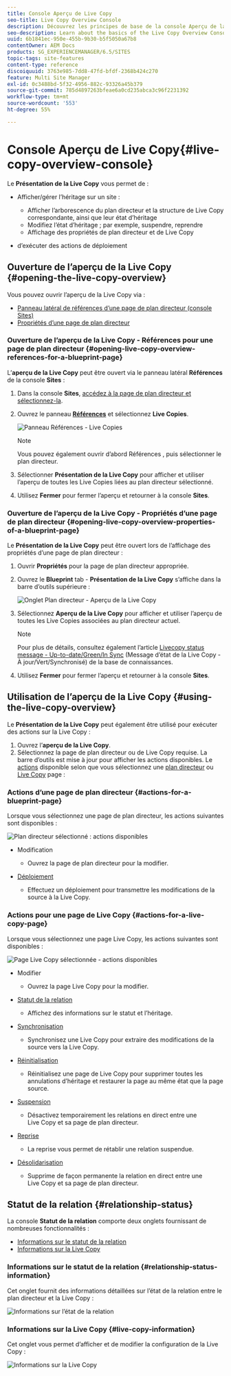```yaml
---
title: Console Aperçu de Live Copy
seo-title: Live Copy Overview Console
description: Découvrez les principes de base de la console Aperçu de la Live Copy.
seo-description: Learn about the basics of the Live Copy Overview Console.
uuid: 6b1841ec-950e-455b-9b30-b5f5050a67b8
contentOwner: AEM Docs
products: SG_EXPERIENCEMANAGER/6.5/SITES
topic-tags: site-features
content-type: reference
discoiquuid: 3763e985-7dd8-47fd-bfdf-2368b424c270
feature: Multi Site Manager
exl-id: 0c3488bd-5f32-4956-882c-93326a45b379
source-git-commit: 785d4897263bfeae6a0cd235abca3c96f2231392
workflow-type: tm+mt
source-wordcount: '553'
ht-degree: 55%

---
```


# Console Aperçu de Live Copy{#live-copy-overview-console}

Le **Présentation de la Live Copy** vous permet de :

* Afficher/gérer l’héritage sur un site :

   * Afficher l’arborescence du plan directeur et la structure de Live Copy correspondante, ainsi que leur état d’héritage
   * Modifiez l’état d’héritage ; par exemple, suspendre, reprendre
   * Affichage des propriétés de plan directeur et de Live Copy

* d’exécuter des actions de déploiement

## Ouverture de l’aperçu de la Live Copy {#opening-the-live-copy-overview}

Vous pouvez ouvrir l’aperçu de la Live Copy via :

* [Panneau latéral de références d’une page de plan directeur (console Sites)](#opening-live-copy-overview-references-for-a-blueprint-page)
* [Propriétés d’une page de plan directeur](#opening-live-copy-overview-properties-of-a-blueprint-page)

### Ouverture de l’aperçu de la Live Copy - Références pour une page de plan directeur {#opening-live-copy-overview-references-for-a-blueprint-page}

L’**aperçu de la Live Copy** peut être ouvert via le panneau latéral **Références** de la console **Sites** :

1. Dans la console **Sites**, [accédez à la page de plan directeur et sélectionnez-la](/help/sites-authoring/basic-handling.md#viewing-and-selecting-resources).
1. Ouvrez le panneau **[Références](/help/sites-authoring/basic-handling.md#references)** et sélectionnez **Live Copies**.

   ![Panneau Références - Live Copies](assets/chlimage_1-359.png)

   >[!NOTE]
   >
   >Vous pouvez également ouvrir d’abord Références , puis sélectionner le plan directeur.

1. Sélectionner **Présentation de la Live Copy** pour afficher et utiliser l’aperçu de toutes les Live Copies liées au plan directeur sélectionné.
1. Utilisez **Fermer** pour fermer l’aperçu et retourner à la console **Sites**.

### Ouverture de l’aperçu de la Live Copy - Propriétés d’une page de plan directeur {#opening-live-copy-overview-properties-of-a-blueprint-page}

Le **Présentation de la Live Copy** peut être ouvert lors de l’affichage des propriétés d’une page de plan directeur :

1. Ouvrir **Propriétés** pour la page de plan directeur appropriée.
1. Ouvrez le **Blueprint** tab - **Présentation de la Live Copy** s’affiche dans la barre d’outils supérieure :

   ![Onglet Plan directeur - Aperçu de la Live Copy](assets/chlimage_1-360.png)

1. Sélectionnez **Aperçu de la Live Copy** pour afficher et utiliser l’aperçu de toutes les Live Copies associées au plan directeur actuel.

   >[!NOTE]
   >
   >Pour plus de détails, consultez également l’article [Livecopy status message - Up-to-date/Green/In Sync](https://helpx.adobe.com/fr/experience-manager/kb/livecopy-status-message---up-to-date-green-in-sync.html) (Message d’état de la Live Copy - À jour/Vert/Synchronisé) de la base de connaissances.

1. Utilisez **Fermer** pour fermer l’aperçu et retourner à la console **Sites**.

## Utilisation de l’aperçu de la Live Copy {#using-the-live-copy-overview}

Le **Présentation de la Live Copy** peut également être utilisé pour exécuter des actions sur la Live Copy :

1. Ouvrez l’**aperçu de la Live Copy**.
1. Sélectionnez la page de plan directeur ou de Live Copy requise. La barre d’outils est mise à jour pour afficher les actions disponibles. Le [actions](/help/sites-administering/msm.md#terms-used) disponible selon que vous sélectionnez une [plan directeur](#actions-for-a-blueprint-page) ou [Live Copy](#actions-for-a-live-copy-page) page :

### Actions d’une page de plan directeur {#actions-for-a-blueprint-page}

Lorsque vous sélectionnez une page de plan directeur, les actions suivantes sont disponibles :

![Plan directeur sélectionné : actions disponibles](assets/chlimage_1-361.png)

* Modification

   * Ouvrez la page de plan directeur pour la modifier.

* [Déploiement](/help/sites-administering/msm.md#rollout-and-synchronize)

   * Effectuez un déploiement pour transmettre les modifications de la source à la Live Copy.

### Actions pour une page de Live Copy {#actions-for-a-live-copy-page}

Lorsque vous sélectionnez une page Live Copy, les actions suivantes sont disponibles :

![Page Live Copy sélectionnée - actions disponibles](assets/chlimage_1-362.png)

* Modifier

   * Ouvrez la page Live Copy pour la modifier.

* [Statut de la relation](#relationship-status)

   * Affichez des informations sur le statut et l’héritage.

* [Synchronisation](/help/sites-administering/msm.md#rollout-and-synchronize)

   * Synchronisez une Live Copy pour extraire des modifications de la source vers la Live Copy.

* [Réinitialisation](/help/sites-administering/msm-livecopy.md#resetting-a-live-copy-page)

   * Réinitialisez une page de Live Copy pour supprimer toutes les annulations d’héritage et restaurer la page au même état que la page source.

* [Suspension](/help/sites-administering/msm.md#suspending-and-cancelling-inheritance-and-synchronization)

   * Désactivez temporairement les relations en direct entre une Live Copy et sa page de plan directeur.

* [Reprise](/help/sites-administering/msm-livecopy.md#resuming-inheritance-for-a-page)

   * La reprise vous permet de rétablir une relation suspendue.

* [Désolidarisation](/help/sites-administering/msm.md#detaching-a-live-copy)

   * Supprime de façon permanente la relation en direct entre une Live Copy et sa page de plan directeur.

## Statut de la relation {#relationship-status}

La console **Statut de la relation** comporte deux onglets fournissant de nombreuses fonctionnalités :

* [Informations sur le statut de la relation](#relationship-status-information)
* [Informations sur la Live Copy](#live-copy-information)

### Informations sur le statut de la relation {#relationship-status-information}

Cet onglet fournit des informations détaillées sur l’état de la relation entre le plan directeur et la Live Copy :

![Informations sur l’état de la relation](assets/chlimage_1-363.png)

### Informations sur la Live Copy {#live-copy-information}

Cet onglet vous permet d’afficher et de modifier la configuration de la Live Copy :

![Informations sur la Live Copy](assets/chlimage_1-364.png)
